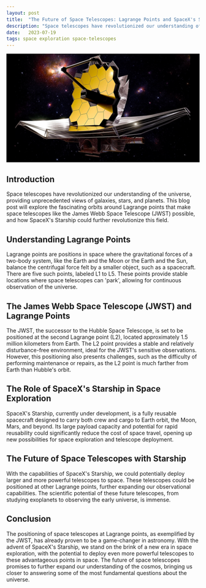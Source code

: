 ```yaml
---
layout: post
title:  "The Future of Space Telescopes: Lagrange Points and SpaceX's Starship"
description: "Space telescopes have revolutionized our understanding of the universe, providing unprecedented views of galaxies, stars, and planets. This blog post will explore the fascinating orbits around Lagrange points that make space telescopes like the James Webb Space Telescope (JWST) possible, and how SpaceX's Starship could further revolutionize this field."
date:   2023-07-19
tags: space exploration space-telescopes
---
```


![A space telescope, inspired by JWST](/assets/lagrange-points.png)

## Introduction
Space telescopes have revolutionized our understanding of the universe, providing unprecedented views of galaxies, stars, and planets. This blog post will explore the fascinating orbits around Lagrange points that make space telescopes like the James Webb Space Telescope (JWST) possible, and how SpaceX's Starship could further revolutionize this field.

## Understanding Lagrange Points
Lagrange points are positions in space where the gravitational forces of a two-body system, like the Earth and the Moon or the Earth and the Sun, balance the centrifugal force felt by a smaller object, such as a spacecraft. There are five such points, labeled L1 to L5. These points provide stable locations where space telescopes can 'park', allowing for continuous observation of the universe.

## The James Webb Space Telescope (JWST) and Lagrange Points
The JWST, the successor to the Hubble Space Telescope, is set to be positioned at the second Lagrange point (L2), located approximately 1.5 million kilometers from Earth. The L2 point provides a stable and relatively disturbance-free environment, ideal for the JWST's sensitive observations. However, this positioning also presents challenges, such as the difficulty of performing maintenance or repairs, as the L2 point is much farther from Earth than Hubble's orbit.

## The Role of SpaceX's Starship in Space Exploration
SpaceX's Starship, currently under development, is a fully reusable spacecraft designed to carry both crew and cargo to Earth orbit, the Moon, Mars, and beyond. Its large payload capacity and potential for rapid reusability could significantly reduce the cost of space travel, opening up new possibilities for space exploration and telescope deployment.

## The Future of Space Telescopes with Starship
With the capabilities of SpaceX's Starship, we could potentially deploy larger and more powerful telescopes to space. These telescopes could be positioned at other Lagrange points, further expanding our observational capabilities. The scientific potential of these future telescopes, from studying exoplanets to observing the early universe, is immense.

## Conclusion
The positioning of space telescopes at Lagrange points, as exemplified by the JWST, has already proven to be a game-changer in astronomy. With the advent of SpaceX's Starship, we stand on the brink of a new era in space exploration, with the potential to deploy even more powerful telescopes to these advantageous points in space. The future of space telescopes promises to further expand our understanding of the cosmos, bringing us closer to answering some of the most fundamental questions about the universe.
